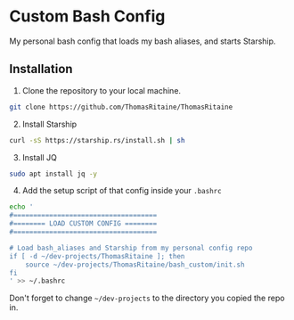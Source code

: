 # Custom Bash Config

My personal bash config that loads my bash aliases, and starts Starship.

## Installation

1. Clone the repository to your local machine.
```sh
git clone https://github.com/ThomasRitaine/ThomasRitaine
```

2. Install Starship
```sh
curl -sS https://starship.rs/install.sh | sh
```

3. Install JQ
```sh
sudo apt install jq -y
```

4. Add the setup script of that config inside your `.bashrc`
```sh
echo '
#====================================
#======== LOAD CUSTOM CONFIG ========
#====================================

# Load bash_aliases and Starship from my personal config repo
if [ -d ~/dev-projects/ThomasRitaine ]; then
    source ~/dev-projects/ThomasRitaine/bash_custom/init.sh
fi
' >> ~/.bashrc
```
Don't forget to change `~/dev-projects` to the directory you copied the repo in.

